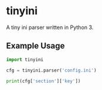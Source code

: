 tinyini
=======

A tiny ini parser written in Python 3.


## Example Usage
```python
import tinyini

cfg = tinyini.parser('config.ini')

print(cfg['section']['key'])

```
